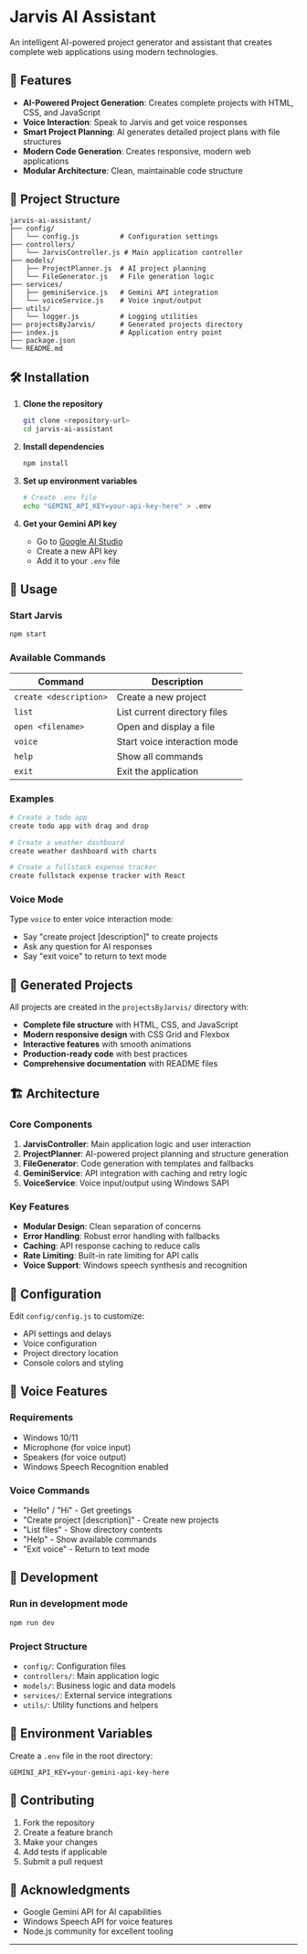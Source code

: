 # Jarvis AI Assistant

An intelligent AI-powered project generator and assistant that creates complete web applications using modern technologies.

## 🚀 Features

- **AI-Powered Project Generation**: Creates complete projects with HTML, CSS, and JavaScript
- **Voice Interaction**: Speak to Jarvis and get voice responses
- **Smart Project Planning**: AI generates detailed project plans with file structures
- **Modern Code Generation**: Creates responsive, modern web applications
- **Modular Architecture**: Clean, maintainable code structure

## 📁 Project Structure

```
jarvis-ai-assistant/
├── config/
│   └── config.js          # Configuration settings
├── controllers/
│   └── JarvisController.js # Main application controller
├── models/
│   ├── ProjectPlanner.js  # AI project planning
│   └── FileGenerator.js   # File generation logic
├── services/
│   ├── geminiService.js   # Gemini API integration
│   └── voiceService.js    # Voice input/output
├── utils/
│   └── logger.js          # Logging utilities
├── projectsByJarvis/      # Generated projects directory
├── index.js               # Application entry point
├── package.json
└── README.md
```

## 🛠️ Installation

1. **Clone the repository**
   ```bash
   git clone <repository-url>
   cd jarvis-ai-assistant
   ```

2. **Install dependencies**
   ```bash
   npm install
   ```

3. **Set up environment variables**
   ```bash
   # Create .env file
   echo "GEMINI_API_KEY=your-api-key-here" > .env
   ```

4. **Get your Gemini API key**
   - Go to [Google AI Studio](https://makersuite.google.com/app/apikey)
   - Create a new API key
   - Add it to your `.env` file

## 🎯 Usage

### Start Jarvis
```bash
npm start
```

### Available Commands

| Command | Description |
|---------|-------------|
| `create <description>` | Create a new project |
| `list` | List current directory files |
| `open <filename>` | Open and display a file |
| `voice` | Start voice interaction mode |
| `help` | Show all commands |
| `exit` | Exit the application |

### Examples

```bash
# Create a todo app
create todo app with drag and drop

# Create a weather dashboard
create weather dashboard with charts

# Create a fullstack expense tracker
create fullstack expense tracker with React
```

### Voice Mode

Type `voice` to enter voice interaction mode:

- Say "create project [description]" to create projects
- Ask any question for AI responses
- Say "exit voice" to return to text mode

## 🎨 Generated Projects

All projects are created in the `projectsByJarvis/` directory with:

- **Complete file structure** with HTML, CSS, and JavaScript
- **Modern responsive design** with CSS Grid and Flexbox
- **Interactive features** with smooth animations
- **Production-ready code** with best practices
- **Comprehensive documentation** with README files

## 🏗️ Architecture

### Core Components

1. **JarvisController**: Main application logic and user interaction
2. **ProjectPlanner**: AI-powered project planning and structure generation
3. **FileGenerator**: Code generation with templates and fallbacks
4. **GeminiService**: API integration with caching and retry logic
5. **VoiceService**: Voice input/output using Windows SAPI

### Key Features

- **Modular Design**: Clean separation of concerns
- **Error Handling**: Robust error handling with fallbacks
- **Caching**: API response caching to reduce calls
- **Rate Limiting**: Built-in rate limiting for API calls
- **Voice Support**: Windows speech synthesis and recognition

## 🔧 Configuration

Edit `config/config.js` to customize:

- API settings and delays
- Voice configuration
- Project directory location
- Console colors and styling

## 🎤 Voice Features

### Requirements
- Windows 10/11
- Microphone (for voice input)
- Speakers (for voice output)
- Windows Speech Recognition enabled

### Voice Commands
- "Hello" / "Hi" - Get greetings
- "Create project [description]" - Create new projects
- "List files" - Show directory contents
- "Help" - Show available commands
- "Exit voice" - Return to text mode

## 🚀 Development

### Run in development mode
```bash
npm run dev
```

### Project Structure
- `config/`: Configuration files
- `controllers/`: Main application logic
- `models/`: Business logic and data models
- `services/`: External service integrations
- `utils/`: Utility functions and helpers

## 📝 Environment Variables

Create a `.env` file in the root directory:

```env
GEMINI_API_KEY=your-gemini-api-key-here
```

## 🤝 Contributing

1. Fork the repository
2. Create a feature branch
3. Make your changes
4. Add tests if applicable
5. Submit a pull request


## 🙏 Acknowledgments

- Google Gemini API for AI capabilities
- Windows Speech API for voice features
- Node.js community for excellent tooling

---

